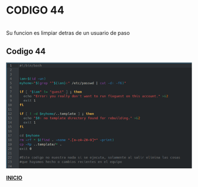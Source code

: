 # **CODIGO 44**
<br>
Su funcion es limpiar detras de un usuario de paso
<br>

## Codigo 44 
![codigo44.png](codigo44.png)


**[INICIO](https://github.com/SPM-UPVictoria/test-git-2130074/blob/main/README.md)**
